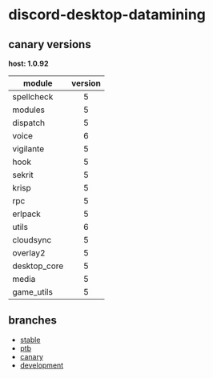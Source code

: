 # discord-desktop-datamining

## canary versions

**host: 1.0.92**

| module | version |
| ------ | :-----: |
| spellcheck | 5 |
| modules | 5 |
| dispatch | 5 |
| voice | 6 |
| vigilante | 5 |
| hook | 5 |
| sekrit | 5 |
| krisp | 5 |
| rpc | 5 |
| erlpack | 5 |
| utils | 6 |
| cloudsync | 5 |
| overlay2 | 5 |
| desktop_core | 5 |
| media | 5 |
| game_utils | 5 |

## branches

- [stable](https://github.com/OpenAsar/discord-desktop-datamining/tree/stable)
- [ptb](https://github.com/OpenAsar/discord-desktop-datamining/tree/ptb)
- [canary](https://github.com/OpenAsar/discord-desktop-datamining/tree/canary)
- [development](https://github.com/OpenAsar/discord-desktop-datamining/tree/development)